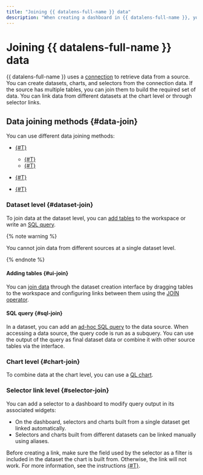 ```yaml
---
title: "Joining {{ datalens-full-name }} data"
description: "When creating a dashboard in {{ datalens-full-name }}, you might want to use a link that determines how a selector affects one or more charts and other selectors. You can use links to filter the values of selectors and charts. This article describes how to join data from different datasets to set up links between widgets."
---
```


# Joining {{ datalens-full-name }} data

{{ datalens-full-name }} uses a [connection](connection.md) to retrieve data from a source. You can create datasets, charts, and selectors from the connection data. If the source has multiple tables, you can join them to build the required set of data. You can link data from different datasets at the chart level or through selector links.

## Data joining methods {#data-join}

You can use different data joining methods:

* [{#T}](#dataset-join)

  * [{#T}](#ui-join)
  * [{#T}](#sql-join)

* [{#T}](#chart-join)


* [{#T}](#selector-join)

### Dataset level {#dataset-join}

To join data at the dataset level, you can [add tables](#ui-join) to the workspace or write an [SQL query](#sql-join).

{% note warning %}

You cannot join data from different sources at a single dataset level.

{% endnote %}

#### Adding tables {#ui-join}

You can [join data](../operations/dataset/join-data.md) through the dataset creation interface by dragging tables to the workspace and configuring links between them using the [JOIN operator](dataset/data-model.md#source).

#### SQL query {#sql-join}

In a dataset, you can add an [ad-hoc SQL query](dataset/settings.md#sql-request-in-datatset) to the data source. When accessing a data source, the query code is run as a subquery. You can use the output of the query as final dataset data or combine it with other source tables via the interface.

### Chart level {#chart-join}


To combine data at the chart level, you can use a [QL chart](operations/chart/create-sql-chart.md).



### Selector link level {#selector-join}

You can add a selector to a dashboard to modify query output in its associated widgets:

* On the dashboard, selectors and charts built from a single dataset get linked automatically.
* Selectors and charts built from different datasets can be linked manually using aliases.

Before creating a link, make sure the field used by the selector as a filter is included in the dataset the chart is built from. Otherwise, the link will not work. For more information, see the instructions [{#T}](../operations/dashboard/create-alias.md).


